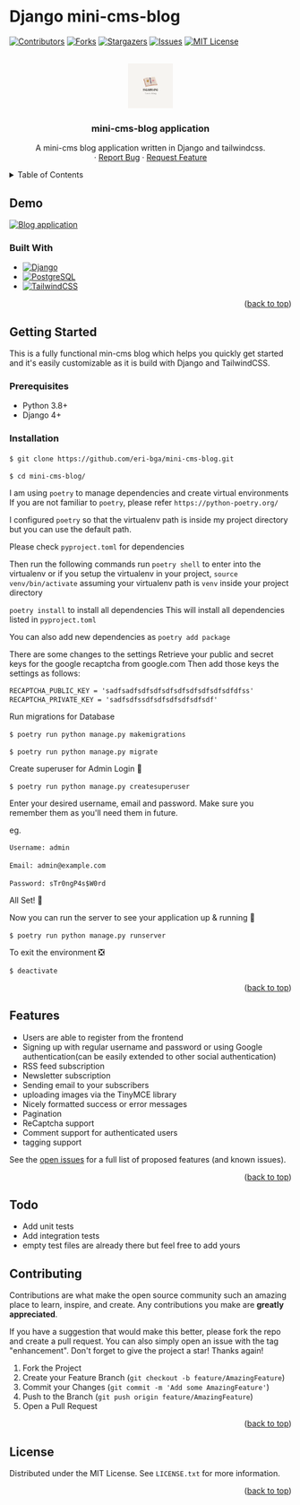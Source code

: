 # Django mini-cms-blog


<a id="readme-top"></a>

<!-- PROJECT SHIELDS -->

[![Contributors][contributors-shield]][contributors-url]
[![Forks][forks-shield]][forks-url]
[![Stargazers][stars-shield]][stars-url]
[![Issues][issues-shield]][issues-url]
[![MIT License][license-shield]][license-url]



<!-- PROJECT LOGO -->
<br />
<div align="center">
  <a href="https://github.com/eri-bga/mini-cms-blog">
    <img src="blog/static/images/logo.png" alt="Logo" width="80" height="80">
  </a>

<h3 align="center">mini-cms-blog application</h3>

  <p align="center">
    A mini-cms blog application written in Django and tailwindcss.
    <br />
    ·
    <a href="https://github.com/eri-bga/mini-cms-blog/issues">Report Bug</a>
    ·
    <a href="https://github.com/eri-bga/mini-cms-blog/issues">Request Feature</a>
  </p>
</div>



<!-- TABLE OF CONTENTS -->
<details>
  <summary>Table of Contents</summary>
  <ol>
    <li>
      <a href="#about-the-project">About The Project</a>
      <ul>
        <li><a href="#built-with">Built With</a></li>
      </ul>
    </li>
    <li>
      <a href="#getting-started">Getting Started</a>
      <ul>
        <li><a href="#prerequisites">Prerequisites</a></li>
        <li><a href="#installation">Installation</a></li>
      </ul>
    </li>
    <li><a href="#features">Features</a></li>
    <li><a href="#contributing">Contributing</a></li>
    <li><a href="#license">License</a></li>
  </ol>
</details>



<!-- ABOUT THE PROJECT -->
## Demo

[![Blog application][product-screenshot]](/demo/demo-blog.gif)

### Built With

* [![Django][djangoproject]][djangoproject-url]
* [![PostgreSQL][postgresql]][postgresql-url]
* [![TailwindCSS][tailwindcss]][tailwindcss-url]


<p align="right">(<a href="#readme-top">back to top</a>)</p>



<!-- GETTING STARTED -->
## Getting Started

This is a fully functional min-cms blog which helps you quickly get started and it's easily customizable as it is build with Django and TailwindCSS.

### Prerequisites

-  Python 3.8+
-  Django 4+

### Installation

`$ git clone https://github.com/eri-bga/mini-cms-blog.git`

`$ cd mini-cms-blog/`

I am using `poetry` to manage dependencies and create virtual environments
If you are not familiar to `poetry`, please refer `https://python-poetry.org/`

I configured `poetry` so that the virtualenv path is inside my project directory but you can use the default path.

Please check `pyproject.toml` for dependencies

Then run the following commands
run `poetry shell` to enter into the virtualenv
or if you setup the virtualenv in your project,
`source venv/bin/activate` assuming your virtualenv path is `venv` inside your project directory

`poetry install` to install all dependencies
This will install all dependencies listed in `pyproject.toml`

You can also add new dependencies as `poetry add package`

There are some changes to the settings
Retrieve your public and secret keys for the google recaptcha from google.com
Then add those keys the settings as follows:

```
RECAPTCHA_PUBLIC_KEY = 'sadfsadfsdfsdfsdfsdfsdfsdfsdfsdfdfss'
RECAPTCHA_PRIVATE_KEY = 'sadfsdfssdfsdfsdfsdfsdfsdf'
```
Run migrations for Database 

`$ poetry run python manage.py makemigrations`

`$ poetry run python manage.py migrate`

Create superuser for Admin Login 🔐

`$ poetry run python manage.py createsuperuser`

Enter your desired username, email and password. Make sure you remember them as you'll need them in future.

eg.

    Username: admin
    
    Email: admin@example.com
    
    Password: sTr0ngP4s$W0rd

All Set! 🤩

Now you can run the server to see your application up & running 🚀

`$ poetry run python manage.py runserver`

To exit the environment ❎

`$ deactivate`


<p align="right">(<a href="#readme-top">back to top</a>)</p>



<!-- Features -->
## Features

* Users are able to register from the frontend
* Signing up with regular username and password or using Google authentication(can be easily extended to other social authentication)
* RSS feed subscription
* Newsletter subscription
* Sending email to your subscribers
* uploading images via the TinyMCE library
* Nicely formatted success or error messages
* Pagination
* ReCaptcha support
* Comment support for authenticated users
* tagging support

See the [open issues](https://github.com/eri-bga/mini-cms-blog/issues) for a full list of proposed features (and known issues).

<p align="right">(<a href="#readme-top">back to top</a>)</p>

## Todo
* Add unit tests
* Add integration tests
* empty test files are already there but feel free to add yours

<!-- CONTRIBUTING -->
## Contributing

Contributions are what make the open source community such an amazing place to learn, inspire, and create. Any contributions you make are **greatly appreciated**.

If you have a suggestion that would make this better, please fork the repo and create a pull request. You can also simply open an issue with the tag "enhancement".
Don't forget to give the project a star! Thanks again!

1. Fork the Project
2. Create your Feature Branch (`git checkout -b feature/AmazingFeature`)
3. Commit your Changes (`git commit -m 'Add some AmazingFeature'`)
4. Push to the Branch (`git push origin feature/AmazingFeature`)
5. Open a Pull Request

<p align="right">(<a href="#readme-top">back to top</a>)</p>



<!-- LICENSE -->
## License

Distributed under the MIT License. See `LICENSE.txt` for more information.

<p align="right">(<a href="#readme-top">back to top</a>)</p>



<!-- Links -->
[djangoproject]: https://img.shields.io/badge/django-%23092E20.svg?style=for-the-badge&logo=django&logoColor=white
[djangoproject-url]: https://djangoproject.com/
[tailwindcss]: https://img.shields.io/badge/tailwindcss-%2338B2AC.svg?style=for-the-badge&logo=tailwind-css&logoColor=white
[tailwindcss-url]: https://tailwindcss.com/
[postgresql]: https://img.shields.io/badge/postgres-%23316192.svg?style=for-the-badge&logo=postgresql&logoColor=white
[postgresql-url]: https://postgresql.org/
[product-screenshot]: demo/demo-blog.gif
[contributors-shield]: https://img.shields.io/github/contributors/eri-bga/bgablog.svg?style=for-the-badge
[contributors-url]: https://github.com/eri-bga/mini-cms-blog/graphs/contributors
[forks-shield]: https://img.shields.io/github/forks/eri-bga/bgablog.svg?style=for-the-badge
[forks-url]: https://github.com/eri-bga/mini-cms-blog/network/members
[stars-shield]: https://img.shields.io/github/stars/eri-bga/bgablog.svg?style=for-the-badge
[stars-url]: https://github.com/eri-bga/mini-cms-blog/stargazers
[issues-shield]: https://img.shields.io/github/issues/eri-bga/bgablog.svg?style=for-the-badge
[issues-url]: https://github.com/eri-bga/bgablog/issues
[license-shield]: https://img.shields.io/github/license/eri-bga/bgablog.svg?style=for-the-badge
[license-url]: https://github.com/eri-bga/bgablog/blob/master/LICENSE.txt


